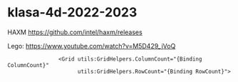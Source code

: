 # klasa-4d-2022-2023


HAXM https://github.com/intel/haxm/releases

Lego:
https://www.youtube.com/watch?v=M5D429_jVoQ


                    <Grid utils:GridHelpers.ColumnCount="{Binding ColumnCount}"
                          utils:GridHelpers.RowCount="{Binding RowCount}">
